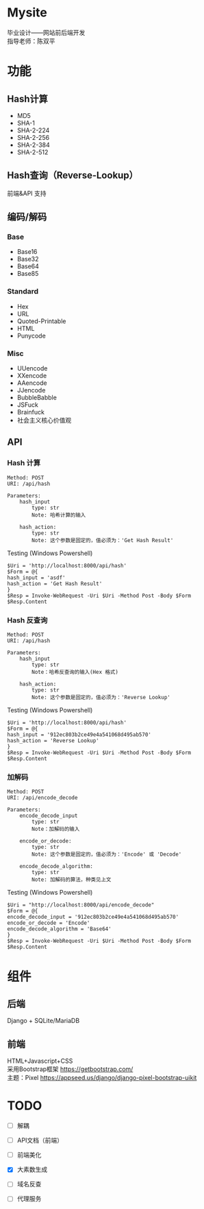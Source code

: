 ﻿# Mysite

毕业设计——网站前后端开发 <br>
指导老师：陈双平




# 功能

## Hash计算

* MD5
* SHA-1
* SHA-2-224
* SHA-2-256
* SHA-2-384
* SHA-2-512

## Hash查询（Reverse-Lookup）
前端&API 支持

## 编码/解码

### Base
* Base16
* Base32
* Base64
* Base85
<!-- -->
### Standard
* Hex
* URL
* Quoted-Printable
* HTML
* Punycode
<!-- -->
### Misc
* UUencode
* XXencode
* AAencode
* JJencode
* BubbleBabble
* JSFuck
* Brainfuck
* 社会主义核心价值观

## API
### Hash 计算
    Method: POST
    URI: /api/hash
    
    Parameters:
        hash_input
            type: str
            Note: 哈希计算的输入

        hash_action:
            type: str
            Note: 这个参数是固定的，值必须为：'Get Hash Result'

Testing (Windows Powershell) <br>

    $Uri = 'http://localhost:8000/api/hash'
    $Form = @{
    hash_input = 'asdf'
    hash_action = 'Get Hash Result'
    }
    $Resp = Invoke-WebRequest -Uri $Uri -Method Post -Body $Form
    $Resp.Content



### Hash 反查询
    Method: POST
    URI: /api/hash
    
    Parameters:
        hash_input
            type: str
            Note：哈希反查询的输入(Hex 格式)

        hash_action:
            type: str
            Note: 这个参数是固定的，值必须为：'Reverse Lookup'

Testing (Windows Powershell) <br>

    $Uri = 'http://localhost:8000/api/hash'
    $Form = @{
    hash_input = '912ec803b2ce49e4a541068d495ab570'
    hash_action = 'Reverse Lookup'
    }
    $Resp = Invoke-WebRequest -Uri $Uri -Method Post -Body $Form
    $Resp.Content

### 加解码
    Method: POST
    URI: /api/encode_decode
    
    Parameters:
        encode_decode_input
            type: str
            Note：加解码的输入

        encode_or_decode:
            type: str
            Note: 这个参数是固定的，值必须为：'Encode' 或 'Decode'

        encode_decode_algorithm:
            type: str
            Note: 加解码的算法，种类见上文

Testing (Windows Powershell) <br>

    $Uri = "http://localhost:8000/api/encode_decode"
    $Form = @{
    encode_decode_input = '912ec803b2ce49e4a541068d495ab570'
    encode_or_decode = 'Encode'
    encode_decode_algorithm = 'Base64'
    }
    $Resp = Invoke-WebRequest -Uri $Uri -Method Post -Body $Form
    $Resp.Content

# 组件

## 后端

Django + SQLite/MariaDB

## 前端

HTML+Javascript+CSS  
采用Bootstrap框架 https://getbootstrap.com/  
主题：Pixel https://appseed.us/django/django-pixel-bootstrap-uikit

# TODO
- [ ] 解耦
- [ ] API文档（前端）
- [ ] 前端美化
- [x] 大素数生成
- [ ] 域名反查
- [ ] 代理服务

